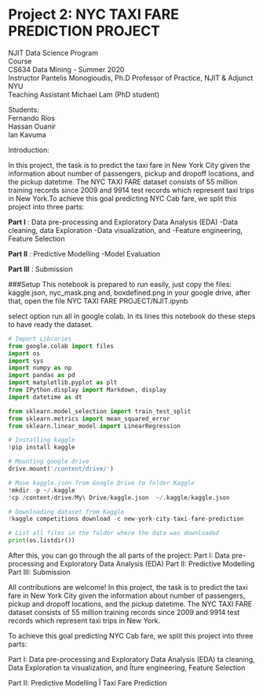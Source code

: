 Project 2: NYC TAXI FARE PREDICTION PROJECT
===========================================

NJIT Data Science Program<br>
Course<br>
CS634 Data Mining - Summer 2020<br>
Instructor Pantelis Monogioudis, Ph.D Professor of Practice, NJIT & Adjunct NYU<br>
Teaching Assistant Michael Lam (PhD student)

Students:<br>Fernando Rios<br>Hassan Ouanir<br>Ian Kavuma

Introduction:

In this project, the task is to predict the taxi fare in New York City given the information about number of passengers, pickup and dropoff locations, and the pickup datetime. The NYC TAXI FARE dataset consists of 55 million training records since 2009 and 9914 test records which represent taxi trips in New York.To achieve this goal predicting NYC Cab fare, we split this project into three parts:

**Part I** : Data pre-processing and Exploratory Data Analysis (EDA)
-Data cleaning, data Exploration
-Data visualization, and
-Feature engineering, Feature Selection

**Part II** : Predictive Modelling
-Model Evaluation

**Part III** : Submission

###Setup
This notebook is prepared to run easily, just copy the files:
kaggle.json, nyc_mask.png and, boxdefined.png in your google drive, after that, open the file NYC TAXI FARE PROJECT/NJIT.ipynb

select option run all in google colab. 
In its lines this notebook do these steps to have ready the dataset.

```python
# Import Libraries
from google.colab import files
import os
import sys
import numpy as np
import pandas as pd
import matplotlib.pyplot as plt
from IPython.display import Markdown, display
import datetime as dt

from sklearn.model_selection import train_test_split
from sklearn.metrics import mean_squared_error
from sklearn.linear_model import LinearRegression

# Installing kaggle
!pip install kaggle

# Mounting google drive
drive.mount('/content/drive/')

# Move kaggle.json from Google Drive to folder Kaggle
!mkdir -p ~/.kaggle
!cp /content/drive/My\ Drive/kaggle.json  ~/.kaggle/kaggle.json

# Downloading dataset from Kaggle
!kaggle competitions download -c new-york-city-taxi-fare-prediction

# List all files in the folder where the data was downloaded
print(os.listdir())

```

After this, you can go through the all parts of the project: 
Part I: Data pre-processing and Exploratory Data Analysis (EDA)
Part II: Predictive Modelling
Part III: Submission


All contributions are welcome!
In this project, the task is to predict the taxi fare in New York City given the information about number of passengers, pickup and dropoff locations, and the pickup datetime. The NYC TAXI FARE dataset consists of 55 million training records since 2009 and 9914 test records which represent taxi trips in New York.

To achieve this goal predicting NYC Cab fare, we split this project into three parts:

Part I: Data pre-processing and Exploratory Data Analysis (EDA)
ta cleaning, Data Exploration
ta visualization, and
Îture engineering, Feature Selection

Part II: Predictive Modelling
Î
Taxi Fare Prediction

